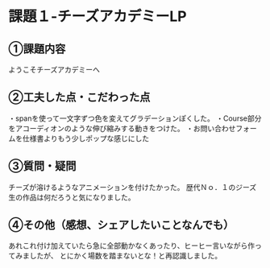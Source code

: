 # 課題１-チーズアカデミーLP
## ①課題内容
ようこそチーズアカデミーへ
## ②工夫した点・こだわった点
・spanを使って一文字ずつ色を変えてグラデーションぽくした。
・Course部分をアコーディオンのような伸び縮みする動きをつけた。
・お問い合わせフォームを仕様書よりもう少しポップな感じにした
## ③質問・疑問
チーズが溶けるようなアニメーションを付けたかった。
歴代Ｎｏ．１のジーズ生の作品は何だろうと気になりました。
## ④その他（感想、シェアしたいことなんでも）
あれこれ付け加えていたら急に全部動かなくあったり、ヒーヒー言いながら作ってみましたが、
とにかく場数を踏まないとな！と再認識しました。
